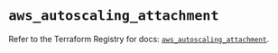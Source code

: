 # `aws_autoscaling_attachment`

Refer to the Terraform Registry for docs: [`aws_autoscaling_attachment`](https://registry.terraform.io/providers/hashicorp/aws/5.37.0/docs/resources/autoscaling_attachment).
